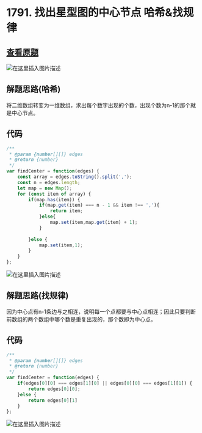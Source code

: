 # 1791. 找出星型图的中心节点 哈希&找规律

## [查看原题](https://leetcode-cn.com/problems/find-center-of-star-graph/)
![在这里插入图片描述](https://img-blog.csdnimg.cn/fbfc1a5c51484bfdb4856717251a486a.png?x-oss-process=image/watermark,type_d3F5LXplbmhlaQ,shadow_50,text_Q1NETiBA562xLi4=,size_20,color_FFFFFF,t_70,g_se,x_16)

## 解题思路(哈希)

将二维数组转变为一维数组，求出每个数字出现的个数，出现个数为n-1的那个就是中心节点。


## 代码
```javascript
/**
 * @param {number[][]} edges
 * @return {number}
 */
var findCenter = function(edges) {
	const array = edges.toString().split(',');
	const n = edges.length;
	let map = new Map();
	for (const item of array) {
		if(map.has(item)) {
			if(map.get(item) === n - 1 && item !== ','){
				return item;
			}else{
				map.set(item,map.get(item) + 1);
			}
			
		}else {
			map.set(item,1);
		}
	}
};

```
![在这里插入图片描述](https://img-blog.csdnimg.cn/b72fe02b0b71420dbd6d06b3890bc715.png?x-oss-process=image/watermark,type_d3F5LXplbmhlaQ,shadow_50,text_Q1NETiBA562xLi4=,size_20,color_FFFFFF,t_70,g_se,x_16)

## 解题思路(找规律)

因为中心点有n-1条边与之相连，说明每一个点都要与中心点相连；因此只要判断前数组的两个数组中哪个数是重复出现的，那个数即为中心点。

## 代码

```javascript
/**
 * @param {number[][]} edges
 * @return {number}
 */
var findCenter = function(edges) {
	if(edges[0][0] === edges[1][0] || edges[0][0] === edges[1][1]) {
		return edges[0][0];
	}else {
		return edges[0][1]
	}
};
```

![在这里插入图片描述](https://img-blog.csdnimg.cn/04911f1daa7f4447bedd94d751350fed.png?x-oss-process=image/watermark,type_d3F5LXplbmhlaQ,shadow_50,text_Q1NETiBA562xLi4=,size_20,color_FFFFFF,t_70,g_se,x_16)
